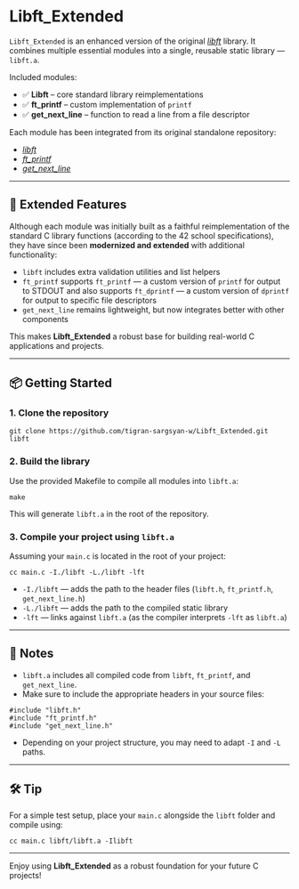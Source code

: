 # Libft_Extended

`Libft_Extended` is an enhanced version of the original [*libft*](https://github.com/tigran-sargsyan-w/Libft) library. It combines multiple essential modules into a single, reusable static library — `libft.a`.  

Included modules:

- ✅ **Libft** – core standard library reimplementations  
- ✅ **ft_printf** – custom implementation of `printf`  
- ✅ **get_next_line** – function to read a line from a file descriptor  

Each module has been integrated from its original standalone repository:

- [*libft*](https://github.com/tigran-sargsyan-w/Libft)  
- [*ft_printf*](https://github.com/tigran-sargsyan-w/ft_printf)  
- [*get_next_line*](https://github.com/tigran-sargsyan-w/get_next_line)

---

## 🔧 Extended Features

Although each module was initially built as a faithful reimplementation of the standard C library functions (according to the 42 school specifications), they have since been **modernized and extended** with additional functionality:

- `libft` includes extra validation utilities and list helpers  
- `ft_printf` supports `ft_printf` — a custom version of `printf` for output to STDOUT and also supports `ft_dprintf` — a custom version of `dprintf` for output to specific file descriptors  
- `get_next_line` remains lightweight, but now integrates better with other components  

This makes **Libft_Extended** a robust base for building real-world C applications and projects.

---

## 📦 Getting Started

### 1. Clone the repository

```
git clone https://github.com/tigran-sargsyan-w/Libft_Extended.git libft
```

### 2. Build the library

Use the provided Makefile to compile all modules into `libft.a`:

```
make
```

This will generate `libft.a` in the root of the repository.

### 3. Compile your project using `libft.a`

Assuming your `main.c` is located in the root of your project:

```
cc main.c -I./libft -L./libft -lft
```

- `-I./libft` — adds the path to the header files (`libft.h`, `ft_printf.h`, `get_next_line.h`)  
- `-L./libft` — adds the path to the compiled static library  
- `-lft` — links against `libft.a` (as the compiler interprets `-lft` as `libft.a`)

---

## 📌 Notes

- `libft.a` includes all compiled code from `libft`, `ft_printf`, and `get_next_line`.
- Make sure to include the appropriate headers in your source files:

```
#include "libft.h"
#include "ft_printf.h"
#include "get_next_line.h"
```

- Depending on your project structure, you may need to adapt `-I` and `-L` paths.

---

## 🛠️ Tip

For a simple test setup, place your `main.c` alongside the `libft` folder and compile using:

```
cc main.c libft/libft.a -Ilibft
```

---

Enjoy using **Libft_Extended** as a robust foundation for your future C projects!
